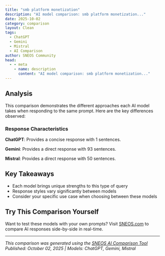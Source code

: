 ```yaml
---
title: "smb platform monetization"
description: "AI model comparison: smb platform monetization..."
date: 2025-10-02
category: comparison
layout: Clean
tags:
  - ChatGPT
  - Gemini
  - Mistral
  - AI Comparison
author: SNEOS Community
head:
  - - meta
    - name: description
      content: "AI model comparison: smb platform monetization..."
---
```


<ChatComparison
  title="smb platform monetization"
  prompt="smb platform monetization"
  :responses='{"ChatGPT": "Monetizing a Small and Medium-sized Business (SMB) platform can involve a range of strategies that leverage the unique characteristics of your platform while addressing the needs of your users. Here are some effective methods to consider for monetizing an SMB platform:\n\n### 1. Subscription Model\n- **Monthly/Annual Subscriptions:** Charge users a recurring fee for access to premium features or content. This model is common in SaaS platforms.\n- **Tiered Pricing:** Offer different levels of service (e.g., basic, premium, enterprise) with varying features and price points.\n\n### 2. Freemium Model\n- **Basic Free Service with Paid Upgrades:** Offer essential features for free while charging for advanced functionalities. This helps attract users who can later convert to paying customers.\n\n### 3. Transaction Fees\n- **Commission on Sales:** If your platform facilitates transactions (like an e-commerce store or marketplace), consider taking a percentage of each sale made through the platform.\n- **Service Fees:** Charge users a fee for processing transactions or providing certain services (e.g., payment processing, delivery services).\n\n### 4. Advertising Revenue\n- **Display Ads:** Allow businesses to advertise on your platform, charging based on impressions or clicks.\n- **Sponsored Content:** Work with brands to create sponsored posts or articles that align with your users&#x27; interests.\n\n### 5. Affiliate Marketing\n- **Affiliate Partnerships:** Promote third-party products or services within your platform and earn a commission on any sales generated through your referrals.\n\n### 6. Value-Added Services\n- **Additional Tools and Features:** Provide users with add-ons or complementary services (like analytics tools, marketing assistance, etc.) for a fee.\n- **Consulting Services:** If your platform has specialized knowledge, offer consulting services in addition to platform access.\n\n### 7. Partnerships and Collaborations\n- **Strategic Partnerships:** Collaborate with other businesses to create bundled offerings or cross-promotions, allowing you to reach new audiences and share revenue.\n\n### 8. Training and Webinars\n- **Educational Content:** Offer paid courses, webinars, or training sessions that help users maximize their use of your platform or develop relevant business skills.\n\n### 9. Data Monetization\n- **Insights and Analytics:** If permissible and ethical, aggregate and anonymize user data to sell insights to market research firms or businesses looking for industry trends.\n\n### 10. Licensing and White-Labeling\n- **Licensing Your Technology:** Allow other businesses to use your platform&#x27;s technology under their brand for a fee.\n- **White-Label Solutions:** Offer a customizable version of your platform for other companies to rebrand and sell.\n\n### Considerations for Monetization\n- **User Value Proposition:** Always ensure that your monetization methods add value to your users and do not detract from the user experience.\n- **Scalability:** Choose models that can scale with your user base without a significant increase in costs.\n- **Feedback and Adaptation:** Regularly solicit feedback from your users to refine your monetization strategies and ensure they meet their needs.\n\n### Conclusion\nThe right monetization strategy for your SMB platform will depend on your target audience, industry, and the value you provide. Experiment with various models to find what works best, and remain flexible to pivot as your platform evolves.", "Gemini": "Monetizing a small-to-medium business (SMB) platform is a crucial step to ensuring its sustainability and growth. There are various strategies you can employ, depending on the platform\u0027s features, target audience, and overall business model. Here\u0027s a breakdown of common and effective monetization methods:\n\n**1. Subscription-Based Model (SaaS):**\n\n* **Description:** Users pay a recurring fee (monthly, quarterly, or annually) to access the platform and its features.\n* **Why it Works:** Predictable revenue stream, encourages long-term user engagement, and allows for tiered pricing based on usage or features.\n* **Considerations:**\n * **Tiered Pricing:** Offer different pricing tiers with varying features, storage, users, or support levels. This caters to diverse SMB needs and budgets. (e.g., Basic, Pro, Enterprise). Consider usage-based tiers (pay as you go) if appropriate.\n * **Freemium:** Offer a free version with limited features to attract users, and then upsell them to paid plans for more functionality.\n * **Free Trial:** Provide a trial period with full access to the platform to allow potential customers to experience its value.\n * **Value Proposition:** Clearly communicate the ROI of subscribing to your platform. Show how it saves time, reduces costs, or increases revenue for SMBs.\n* **Examples:** CRM software, project management tools, accounting software.\n\n**2. Transaction Fees:**\n\n* **Description:** Charge a fee for each transaction that occurs on the platform.\n* **Why it Works:** Aligns revenue with platform usage, can be attractive for platforms with high transaction volumes.\n* **Considerations:**\n * **Percentage-Based:** Charge a percentage of the transaction value.\n * **Fixed Fee:** Charge a fixed fee per transaction.\n * **Hybrid Model:** Combine a small subscription fee with transaction fees.\n * **Competitive Pricing:** Research industry standards and ensure your fees are competitive.\n* **Examples:** E-commerce marketplaces (e.g., Etsy, eBay), payment processing platforms (e.g., Stripe, PayPal).\n\n**3. Advertising and Sponsorships:**\n\n* **Description:** Allow businesses to advertise their products or services on your platform. Offer sponsorship opportunities to companies that align with your target audience.\n* **Why it Works:** Can generate significant revenue with minimal impact on user experience if done well. Leverages your platform\u0027s audience.\n* **Considerations:**\n * **Targeted Advertising:** Use data to target ads to specific SMBs based on their industry, size, or needs.\n * **Native Advertising:** Integrate ads seamlessly into the platform\u0027s content and design.\n * **Sponsored Content:** Partner with businesses to create valuable content for your audience.\n * **Transparency:** Clearly label sponsored content and ads.\n * **User Experience:** Avoid excessive or intrusive ads that disrupt the user experience.\n* **Examples:** Industry-specific directories, online communities, business resource platforms.\n\n**4. Lead Generation:**\n\n* **Description:** Connect SMBs with potential customers or partners. Charge a fee for qualified leads.\n* **Why it Works:** Provides a valuable service to both SMBs and lead buyers, generates high-value revenue.\n* **Considerations:**\n * **Lead Quality:** Focus on generating high-quality, relevant leads.\n * **Lead Qualification:** Implement a process to qualify leads before passing them on to buyers.\n * **Pricing Structure:** Determine a fair price per lead based on its value and potential conversion rate.\n* **Examples:** Online marketplaces, business directories, matchmaking platforms.\n\n**5. Premium Features and Add-ons:**\n\n* **Description:** Offer basic functionality for free or at a lower price, and then charge extra for advanced features or add-ons.\n* **Why it Works:** Allows users to customize their experience and pay only for the features they need.\n* **Considerations:**\n * **Identify Valuable Features:** Determine which features are most sought-after by SMBs.\n * **Clear Value Proposition:** Clearly communicate the benefits of upgrading to premium features.\n * **Complementary Add-ons:** Offer add-ons that integrate seamlessly with the core platform.\n* **Examples:** Expanded storage, advanced reporting, integrations with other tools, priority support.\n\n**6. Data Analytics and Reporting:**\n\n* **Description:** Collect and analyze data about SMB activity on the platform. Sell anonymized or aggregated data insights to relevant parties (ensuring compliance with privacy regulations).\n* **Why it Works:** Provides valuable data for businesses to understand market trends and make informed decisions.\n* **Considerations:**\n * **Data Privacy:** Comply with all relevant data privacy regulations (e.g., GDPR, CCPA).\n * **Data Security:** Protect user data from unauthorized access.\n * **Anonymization:** Ensure that data is anonymized before being shared with third parties.\n * **Data Aggregation:** Aggregate data to protect individual SMBs\u0027 privacy.\n* **Examples:** Market research firms, industry associations, financial institutions.\n\n**7. Training and Consulting:**\n\n* **Description:** Offer training courses, workshops, or consulting services related to the platform and its functionalities.\n* **Why it Works:** Provides a valuable service to SMBs and helps them maximize their use of the platform.\n* **Considerations:**\n * **Expertise:** Ensure that your trainers and consultants have deep knowledge of the platform and SMB needs.\n * **Customization:** Tailor training and consulting services to the specific needs of each SMB.\n * **Certification Programs:** Offer certification programs to recognize users who have mastered the platform.\n* **Examples:** Software companies, business intelligence platforms.\n\n**8. White Labeling/Licensing:**\n\n* **Description:** Allow other businesses to rebrand and resell your platform under their own name.\n* **Why it Works:** Expands your reach and generates revenue without requiring you to directly market to end-users.\n* **Considerations:**\n * **Clear Licensing Agreements:** Establish clear licensing agreements that define the terms of use, revenue sharing, and support responsibilities.\n * **Customization Options:** Provide customization options to allow licensees to adapt the platform to their brand.\n * **Support and Training:** Provide support and training to licensees to help them successfully market and sell the platform.\n* **Examples:** Software platforms, SaaS solutions.\n\n**Choosing the Right Monetization Strategy:**\n\n* **Target Audience:** Understand the needs and budget of your target SMB audience.\n* **Value Proposition:** Clearly communicate the value of your platform to SMBs.\n* **Market Research:** Research competitor pricing and offerings.\n* **Experimentation:** Test different monetization strategies and pricing models to see what works best.\n* **Flexibility:** Be prepared to adapt your monetization strategy as your platform evolves and your customer base grows.\n* **Customer Feedback:** Continuously gather feedback from your customers to improve your platform and pricing.\n\n**Key Considerations for all Monetization Strategies:**\n\n* **Transparency:** Be transparent about your pricing and fees.\n* **Value:** Ensure that your platform provides real value to SMBs.\n* **Customer Support:** Provide excellent customer support.\n* **User Experience:** Focus on creating a positive user experience.\n* **Scalability:** Choose a monetization strategy that can scale as your platform grows.\n* **Legal Compliance:** Ensure your monetization practices comply with all applicable laws and regulations.\n\nBy carefully considering these factors and choosing the right monetization strategy, you can build a sustainable and profitable SMB platform that meets the needs of your customers and drives business growth. Remember to continuously evaluate and optimize your strategy to ensure its ongoing effectiveness.\n", "Mistral": "Monetizing an SMB (Small and Medium-sized Business) platform involves creating revenue streams that provide value to your users while ensuring the sustainability and growth of your platform. Here are several strategies to consider:\n\n### 1. **Subscription Models**\n - **Freemium**: Offer a basic version of your platform for free, with premium features available for a subscription fee.\n - **Tiered Pricing**: Create different subscription tiers with varying levels of access and features.\n\n### 2. **Transaction Fees**\n - **Commission-Based**: Charge a percentage of each transaction that occurs on your platform.\n - **Flat Fees**: Charge a flat fee for certain transactions or services.\n\n### 3. **Advertising**\n - **Display Ads**: Sell ad space on your platform to third-party advertisers.\n - **Sponsored Content**: Allow businesses to pay for sponsored listings or featured placements.\n\n### 4. **Premium Services**\n - **Consulting**: Offer consulting services to help SMBs optimize their use of your platform.\n - **Custom Solutions**: Provide tailored solutions or custom development for businesses with specific needs.\n\n### 5. **Data and Analytics**\n - **Insights and Reports**: Sell access to detailed analytics and insights that can help SMBs make better business decisions.\n - **Data Licensing**: License your data to third parties who might find it valuable.\n\n### 6. **Partnerships and Integrations**\n - **Affiliate Programs**: Partner with other businesses to offer affiliate programs where you earn a commission for referrals.\n - **Integration Fees**: Charge for integrating your platform with other software or services.\n\n### 7. **Educational Content**\n - **Webinars and Workshops**: Offer paid webinars, workshops, or courses that provide valuable information to SMBs.\n - **E-books and Guides**: Sell e-books, guides, or other educational materials.\n\n### 8. **Marketplace**\n - **Product Listings**: Allow SMBs to list their products or services on your platform for a fee.\n - **Lead Generation**: Charge businesses for leads generated through your platform.\n\n### 9. **API Access**\n - **API Subscriptions**: Offer API access to your platform\u0027s data and services for a subscription fee.\n - **API Usage Fees**: Charge based on the volume of API calls made.\n\n### 10. **Events and Networking**\n - **Conferences and Meetups**: Organize and charge for attendance at industry conferences, meetups, or networking events.\n - **Virtual Events**: Host paid virtual events, such as online conferences or webinars.\n\n### 11. **Freelance Marketplace**\n - **Service Listings**: Allow freelancers to list their services on your platform for a fee.\n - **Project Commissions**: Charge a commission on projects completed through your platform.\n\n### 12. **Software as a Service (SaaS)**\n - **Monthly/Annual Plans**: Offer your platform as a SaaS solution with monthly or annual subscription plans.\n - **Add-Ons and Extensions**: Sell additional features or extensions that enhance the core functionality of your platform.\n\n### 13. **Crowdfunding and Investment**\n - **Equity Crowdfunding**: Allow SMBs to raise funds through equity crowdfunding on your platform.\n - **Investment Opportunities**: Connect SMBs with investors and charge a fee for facilitating these connections.\n\n### 14. **Loyalty Programs**\n - **Rewards and Points**: Implement a loyalty program where users can earn points or rewards for using your platform, which can be redeemed for discounts or other benefits.\n\n### 15. **Content Marketing**\n - **Sponsored Blogs**: Allow businesses to sponsor blog posts or articles on your platform.\n - **Guest Posting**: Charge for guest posting opportunities.\n\n### Implementation Tips:\n- **User Experience**: Ensure that any monetization strategy does not negatively impact the user experience.\n- **Value Proposition**: Clearly communicate the value proposition of your premium offerings.\n- **Feedback Loop**: Continuously gather feedback from users to refine and improve your monetization strategies.\n- **Analytics**: Use data analytics to track the performance of your monetization efforts and make informed decisions.\n\nBy carefully selecting and implementing these strategies, you can effectively monetize your SMB platform while providing value to your users."}' 
  published-date="11:23"
/>

## Analysis

This comparison demonstrates the different approaches each AI model takes when responding to the same prompt. Here are the key differences observed:

### Response Characteristics

**ChatGPT**: Provides a concise response with 1 sentences. 

**Gemini**: Provides a direct response with 93 sentences. 

**Mistral**: Provides a direct response with 50 sentences. 

## Key Takeaways

- Each model brings unique strengths to this type of query
- Response styles vary significantly between models
- Consider your specific use case when choosing between these models

## Try This Comparison Yourself

Want to test these models with your own prompts? Visit [SNEOS.com](https://sneos.com) to compare AI responses side-by-side in real-time.

---

*This comparison was generated using the [SNEOS AI Comparison Tool](https://sneos.com)*
*Published: October 02, 2025 | Models: ChatGPT, Gemini, Mistral*
